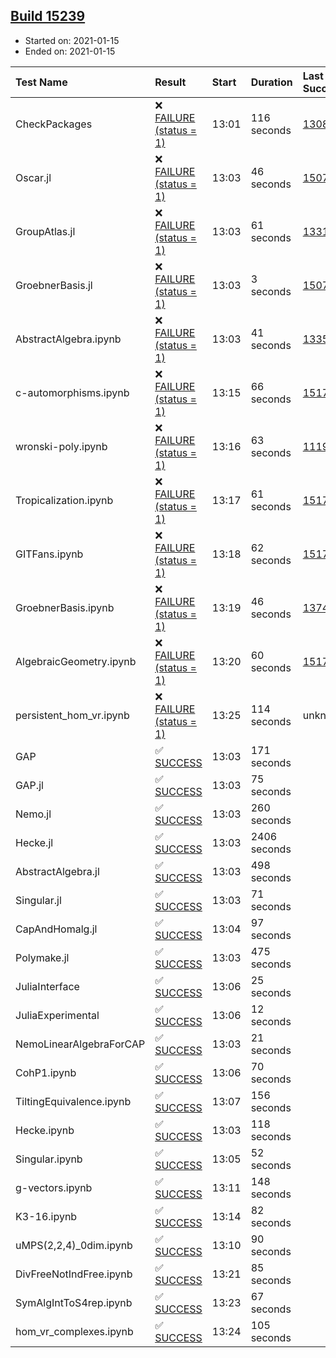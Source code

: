 ## [Build 15239](https://oscarci.mathematik.uni-kl.de/job/oscar/15239/)

* Started on: 2021-01-15
* Ended on: 2021-01-15

| Test Name    | Result | Start | Duration | Last Success | First Failure |
|:-------------|:-------|:------|:---------|:-------------|:--------------|
| CheckPackages | ❌ [FAILURE (status = 1)](https://oscarci.mathematik.uni-kl.de/job/oscar/15239/artifact/logs/build-15239/CheckPackages.log) | 13:01 | 116 seconds | [13085](https://oscarci.mathematik.uni-kl.de/job/oscar/13085/) | [13086](https://oscarci.mathematik.uni-kl.de/job/oscar/13086/) |
| Oscar.jl | ❌ [FAILURE (status = 1)](https://oscarci.mathematik.uni-kl.de/job/oscar/15239/artifact/logs/build-15239/Oscar.jl.log) | 13:03 | 46 seconds | [15079](https://oscarci.mathematik.uni-kl.de/job/oscar/15079/) | [15080](https://oscarci.mathematik.uni-kl.de/job/oscar/15080/) |
| GroupAtlas.jl | ❌ [FAILURE (status = 1)](https://oscarci.mathematik.uni-kl.de/job/oscar/15239/artifact/logs/build-15239/GroupAtlas.jl.log) | 13:03 | 61 seconds | [13311](https://oscarci.mathematik.uni-kl.de/job/oscar/13311/) | [13312](https://oscarci.mathematik.uni-kl.de/job/oscar/13312/) |
| GroebnerBasis.jl | ❌ [FAILURE (status = 1)](https://oscarci.mathematik.uni-kl.de/job/oscar/15239/artifact/logs/build-15239/GroebnerBasis.jl.log) | 13:03 | 3 seconds | [15079](https://oscarci.mathematik.uni-kl.de/job/oscar/15079/) | [15080](https://oscarci.mathematik.uni-kl.de/job/oscar/15080/) |
| AbstractAlgebra.ipynb | ❌ [FAILURE (status = 1)](https://oscarci.mathematik.uni-kl.de/job/oscar/15239/artifact/logs/build-15239/AbstractAlgebra.ipynb.log) | 13:03 | 41 seconds | [13355](https://oscarci.mathematik.uni-kl.de/job/oscar/13355/) | [13356](https://oscarci.mathematik.uni-kl.de/job/oscar/13356/) |
| c-automorphisms.ipynb | ❌ [FAILURE (status = 1)](https://oscarci.mathematik.uni-kl.de/job/oscar/15239/artifact/logs/build-15239/c-automorphisms.ipynb.log) | 13:15 | 66 seconds | [15177](https://oscarci.mathematik.uni-kl.de/job/oscar/15177/) | [15180](https://oscarci.mathematik.uni-kl.de/job/oscar/15180/) |
| wronski-poly.ipynb | ❌ [FAILURE (status = 1)](https://oscarci.mathematik.uni-kl.de/job/oscar/15239/artifact/logs/build-15239/wronski-poly.ipynb.log) | 13:16 | 63 seconds | [11192](https://oscarci.mathematik.uni-kl.de/job/oscar/11192/) | [11193](https://oscarci.mathematik.uni-kl.de/job/oscar/11193/) |
| Tropicalization.ipynb | ❌ [FAILURE (status = 1)](https://oscarci.mathematik.uni-kl.de/job/oscar/15239/artifact/logs/build-15239/Tropicalization.ipynb.log) | 13:17 | 61 seconds | [15176](https://oscarci.mathematik.uni-kl.de/job/oscar/15176/) | [15177](https://oscarci.mathematik.uni-kl.de/job/oscar/15177/) |
| GITFans.ipynb | ❌ [FAILURE (status = 1)](https://oscarci.mathematik.uni-kl.de/job/oscar/15239/artifact/logs/build-15239/GITFans.ipynb.log) | 13:18 | 62 seconds | [15177](https://oscarci.mathematik.uni-kl.de/job/oscar/15177/) | [15180](https://oscarci.mathematik.uni-kl.de/job/oscar/15180/) |
| GroebnerBasis.ipynb | ❌ [FAILURE (status = 1)](https://oscarci.mathematik.uni-kl.de/job/oscar/15239/artifact/logs/build-15239/GroebnerBasis.ipynb.log) | 13:19 | 46 seconds | [13748](https://oscarci.mathematik.uni-kl.de/job/oscar/13748/) | [13749](https://oscarci.mathematik.uni-kl.de/job/oscar/13749/) |
| AlgebraicGeometry.ipynb | ❌ [FAILURE (status = 1)](https://oscarci.mathematik.uni-kl.de/job/oscar/15239/artifact/logs/build-15239/AlgebraicGeometry.ipynb.log) | 13:20 | 60 seconds | [15177](https://oscarci.mathematik.uni-kl.de/job/oscar/15177/) | [15180](https://oscarci.mathematik.uni-kl.de/job/oscar/15180/) |
| persistent_hom_vr.ipynb | ❌ [FAILURE (status = 1)](https://oscarci.mathematik.uni-kl.de/job/oscar/15239/artifact/logs/build-15239/persistent_hom_vr.ipynb.log) | 13:25 | 114 seconds | unknown | unknown |
| GAP | ✅ [SUCCESS](https://oscarci.mathematik.uni-kl.de/job/oscar/15239/artifact/logs/build-15239/GAP.log) | 13:03 | 171 seconds |  |  |
| GAP.jl | ✅ [SUCCESS](https://oscarci.mathematik.uni-kl.de/job/oscar/15239/artifact/logs/build-15239/GAP.jl.log) | 13:03 | 75 seconds |  |  |
| Nemo.jl | ✅ [SUCCESS](https://oscarci.mathematik.uni-kl.de/job/oscar/15239/artifact/logs/build-15239/Nemo.jl.log) | 13:03 | 260 seconds |  |  |
| Hecke.jl | ✅ [SUCCESS](https://oscarci.mathematik.uni-kl.de/job/oscar/15239/artifact/logs/build-15239/Hecke.jl.log) | 13:03 | 2406 seconds |  |  |
| AbstractAlgebra.jl | ✅ [SUCCESS](https://oscarci.mathematik.uni-kl.de/job/oscar/15239/artifact/logs/build-15239/AbstractAlgebra.jl.log) | 13:03 | 498 seconds |  |  |
| Singular.jl | ✅ [SUCCESS](https://oscarci.mathematik.uni-kl.de/job/oscar/15239/artifact/logs/build-15239/Singular.jl.log) | 13:03 | 71 seconds |  |  |
| CapAndHomalg.jl | ✅ [SUCCESS](https://oscarci.mathematik.uni-kl.de/job/oscar/15239/artifact/logs/build-15239/CapAndHomalg.jl.log) | 13:04 | 97 seconds |  |  |
| Polymake.jl | ✅ [SUCCESS](https://oscarci.mathematik.uni-kl.de/job/oscar/15239/artifact/logs/build-15239/Polymake.jl.log) | 13:03 | 475 seconds |  |  |
| JuliaInterface | ✅ [SUCCESS](https://oscarci.mathematik.uni-kl.de/job/oscar/15239/artifact/logs/build-15239/JuliaInterface.log) | 13:06 | 25 seconds |  |  |
| JuliaExperimental | ✅ [SUCCESS](https://oscarci.mathematik.uni-kl.de/job/oscar/15239/artifact/logs/build-15239/JuliaExperimental.log) | 13:06 | 12 seconds |  |  |
| NemoLinearAlgebraForCAP | ✅ [SUCCESS](https://oscarci.mathematik.uni-kl.de/job/oscar/15239/artifact/logs/build-15239/NemoLinearAlgebraForCAP.log) | 13:03 | 21 seconds |  |  |
| CohP1.ipynb | ✅ [SUCCESS](https://oscarci.mathematik.uni-kl.de/job/oscar/15239/artifact/logs/build-15239/CohP1.ipynb.log) | 13:06 | 70 seconds |  |  |
| TiltingEquivalence.ipynb | ✅ [SUCCESS](https://oscarci.mathematik.uni-kl.de/job/oscar/15239/artifact/logs/build-15239/TiltingEquivalence.ipynb.log) | 13:07 | 156 seconds |  |  |
| Hecke.ipynb | ✅ [SUCCESS](https://oscarci.mathematik.uni-kl.de/job/oscar/15239/artifact/logs/build-15239/Hecke.ipynb.log) | 13:03 | 118 seconds |  |  |
| Singular.ipynb | ✅ [SUCCESS](https://oscarci.mathematik.uni-kl.de/job/oscar/15239/artifact/logs/build-15239/Singular.ipynb.log) | 13:05 | 52 seconds |  |  |
| g-vectors.ipynb | ✅ [SUCCESS](https://oscarci.mathematik.uni-kl.de/job/oscar/15239/artifact/logs/build-15239/g-vectors.ipynb.log) | 13:11 | 148 seconds |  |  |
| K3-16.ipynb | ✅ [SUCCESS](https://oscarci.mathematik.uni-kl.de/job/oscar/15239/artifact/logs/build-15239/K3-16.ipynb.log) | 13:14 | 82 seconds |  |  |
| uMPS(2,2,4)_0dim.ipynb | ✅ [SUCCESS](https://oscarci.mathematik.uni-kl.de/job/oscar/15239/artifact/logs/build-15239/uMPS-2-2-4-_0dim.ipynb.log) | 13:10 | 90 seconds |  |  |
| DivFreeNotIndFree.ipynb | ✅ [SUCCESS](https://oscarci.mathematik.uni-kl.de/job/oscar/15239/artifact/logs/build-15239/DivFreeNotIndFree.ipynb.log) | 13:21 | 85 seconds |  |  |
| SymAlgIntToS4rep.ipynb | ✅ [SUCCESS](https://oscarci.mathematik.uni-kl.de/job/oscar/15239/artifact/logs/build-15239/SymAlgIntToS4rep.ipynb.log) | 13:23 | 67 seconds |  |  |
| hom_vr_complexes.ipynb | ✅ [SUCCESS](https://oscarci.mathematik.uni-kl.de/job/oscar/15239/artifact/logs/build-15239/hom_vr_complexes.ipynb.log) | 13:24 | 105 seconds |  |  |
